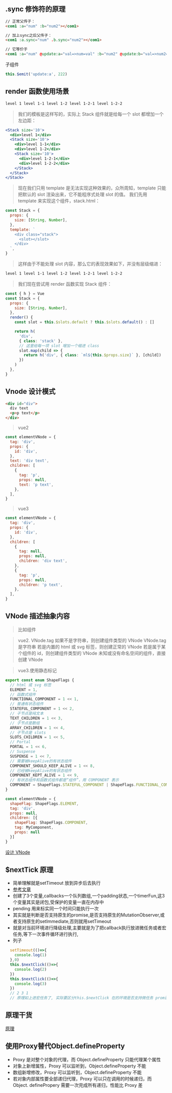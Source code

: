 <!--
 * @Author: lcz
 * @Date: 2021-12-14 09:40:52
 * @LastEditTime: 2022-03-14 14:15:01
 * @LastEditors: Please set LastEditors
 * @Description: 打开koroFileHeader查看配置 进行设置: https://github.com/OBKoro1/koro1FileHeader/wiki/%E9%85%8D%E7%BD%AE
 * @FilePath: \lcz_document\docs\questions\vue.md
-->

## .sync 修饰符的原理

```html
// 正常父传子：
<com1 :a="num" :b="num2"></com1>

// 加上sync之后父传子：
<com1 :a.sync="num" .b.sync="num2"></com1>

// 它等价于
<com1 :a="num" @update:a="val=>num=val" :b="num2" @update:b="val=>num2=val"></com1>
```

子组件

```js
this.$emit('update:a', 222)
```

## render 函数使用场景

```html
level 1 level 1-1 level 1-2 level 1-2-1 level 1-2-2
```

> 我们的模板是这样写的，实际上 Stack 组件就是给每一个 slot 都增加一个左边距：

```jsx
<Stack size='10'>
  <div>level 1</div>
  <Stack size='10'>
    <div>level 1-1</div>
    <div>level 1-2</div>
    <Stack size='10'>
      <div>level 1-2-1</div>
      <div>level 1-2-2</div>
    </Stack>
  </Stack>
</Stack>
```

> 现在我们只用 template 是无法实现这种效果的，众所周知，template 只能把默认的 slot 渲染出来，它不能程序式处理 slot 的值。
> 我们先用 template 来实现这个组件，stack.html：

```jsx
const Stack = {
  props: {
    size: [String, Number],
  },
  template: `
    <div class="stack">
      <slot></slot>
    </div>
  `,
}
```

> 这样由于不能处理 slot 内容，那么它的表现效果如下，并没有层级缩进：

```html
level 1 level 1-1 level 1-2 level 1-2-1 level 1-2-2
```

> 我们现在尝试用 render 函数实现 Stack 组件：

```jsx
const { h } = Vue
const Stack = {
  props: {
    size: [String, Number],
  },
  render() {
    const slot = this.$slots.default ? this.$slots.default() : []

    return h(
      'div',
      { class: 'stack' },
      // 这里给每一项 slot 增加一个缩进 class
      slot.map(child => {
        return h('div', { class: `ml${this.$props.size}` }, [child])
      })
    )
  },
}
```

## Vnode 设计模式

```html
<div id="div">
  div text
  <p>p text</p>
</div>
```

> vue2

```js
const elementVNode = {
  tag: 'div',
  props: {
    id: 'div',
  },
  text: 'div text',
  children: [
    {
      tag: 'p',
      props: null,
      text: 'p text',
    },
  ],
}
```

> vue3

```js
const elementVNode = {
  tag: 'div',
  props: {
    id: 'div',
  },
  children: [
    {
      tag: null,
      props: null,
      children: 'div text',
    },
    {
      tag: 'p',
      props: null,
      children: 'p text',
    },
  ],
}
```

## VNode 描述抽象内容

> 比如组件

> vue2.
> VNode.tag 如果不是字符串，则创建组件类型的 VNode
> VNode.tag 是字符串
> 若是内置的 html 或 svg 标签，则创建正常的 VNode
> 若是属于某个组件的 id，则创建组件类型的 VNode
> 未知或没有命名空间的组件，直接创建 VNode

> vue3.使用静态标记

```js
export const enum ShapeFlags {
  // html 或 svg 标签
  ELEMENT = 1,
  // 函数式组件
  FUNCTIONAL_COMPONENT = 1 << 1,
  // 普通有状态组件
  STATEFUL_COMPONENT = 1 << 2,
  // 子节点是纯文本
  TEXT_CHILDREN = 1 << 3,
  // 子节点是数组
  ARRAY_CHILDREN = 1 << 4,
  // 子节点是 slots
  SLOTS_CHILDREN = 1 << 5,
  // Portal
  PORTAL = 1 << 6,
  // Suspense
  SUSPENSE = 1 << 7,
  // 需要被keepAlive的有状态组件
  COMPONENT_SHOULD_KEEP_ALIVE = 1 << 8,
  // 已经被keepAlive的有状态组件
  COMPONENT_KEPT_ALIVE = 1 << 9,
  // 有状态组件和函数式组件都是“组件”，用 COMPONENT 表示
  COMPONENT = ShapeFlags.STATEFUL_COMPONENT | ShapeFlags.FUNCTIONAL_COMPONENT
}
```
```js
const elementVNode = {
  shapeFlag: ShapeFlags.ELEMENT,
  tag: 'div',
  props: null,
  children: [{
    shapeFlag: ShapeFlags.COMPONENT,
    tag: MyComponent,
    props: null
  }]
}
```
[设计 VNode](https://github.com/natee/build-your-own-vue-next/blob/master/course/chapter3/2.VNODE.md)

## $nextTick 原理
* 简单理解就是setTimeout 放到异步后去执行
* [参考文章](https://blog.csdn.net/frontend_frank/article/details/105942284)
* 创建了3个变量,callbacks一个队列数组,一个padding状态,一个timerFun,这3个变量其实是闭包,受保护的变量一直在内存中
* pending 用来标实同一个时间只能执行一次
* 其实就是判断是否支持原生的promise,是否支持原生的MutationObserver,或者支持原生的setImmediate,否则就用setTimeout
* 就是对当前环境进行降级处理,主要就是为了把callback执行放进微任务或者宏任务,等下一次事件循环进行执行,
* 列子
```js
  setTimeout(()=>{
    console.log(1)
  },0)
  this.$nextClick(()=>{
    console.log(2)
  })
  this.$nextClick(()=>{
    console.log(3)
  })
  // 2 3 1 
  // 原理如上进宏任务了, 实际要区分this.$nextClick 在的环境是否支持微任务 promise mutationObserver
```

## 原理干货
[原理](https://zhuanlan.zhihu.com/p/101330697)

## 使用Proxy替代Object.defineProperty
* Proxy 是对整个对象的代理，而 Object.defineProperty 只能代理某个属性
* 对象上新增属性，Proxy 可以监听到，Object.defineProperty 不能
* 数组新增修改，Proxy 可以监听到，Object.defineProperty 不能
* 若对象内部属性要全部递归代理，Proxy 可以只在调用的时候递归，而 Object. definePropery 需要一次完成所有递归，性能比 Proxy 差
